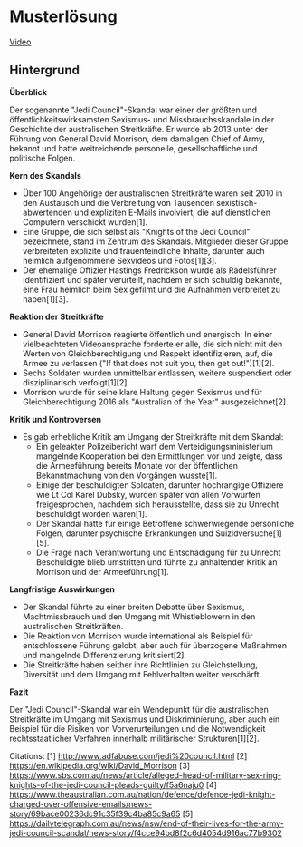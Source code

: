 # Musterlösung

[Video](https://www.youtube.com/watch?v=s_TfZdIhIgg)

## Hintergrund

**Überblick**

Der sogenannte "Jedi Council"-Skandal war einer der größten und öffentlichkeitswirksamsten Sexismus- und Missbrauchsskandale in der Geschichte der australischen Streitkräfte. Er wurde ab 2013 unter der Führung von General David Morrison, dem damaligen Chief of Army, bekannt und hatte weitreichende personelle, gesellschaftliche und politische Folgen.

**Kern des Skandals**

- Über 100 Angehörige der australischen Streitkräfte waren seit 2010 in den Austausch und die Verbreitung von Tausenden sexistisch-abwertenden und expliziten E-Mails involviert, die auf dienstlichen Computern verschickt wurden[1].
- Eine Gruppe, die sich selbst als "Knights of the Jedi Council" bezeichnete, stand im Zentrum des Skandals. Mitglieder dieser Gruppe verbreiteten explizite und frauenfeindliche Inhalte, darunter auch heimlich aufgenommene Sexvideos und Fotos[1][3].
- Der ehemalige Offizier Hastings Fredrickson wurde als Rädelsführer identifiziert und später verurteilt, nachdem er sich schuldig bekannte, eine Frau heimlich beim Sex gefilmt und die Aufnahmen verbreitet zu haben[1][3].

**Reaktion der Streitkräfte**

- General David Morrison reagierte öffentlich und energisch: In einer vielbeachteten Videoansprache forderte er alle, die sich nicht mit den Werten von Gleichberechtigung und Respekt identifizieren, auf, die Armee zu verlassen ("If that does not suit you, then get out!")[1][2].
- Sechs Soldaten wurden unmittelbar entlassen, weitere suspendiert oder disziplinarisch verfolgt[1][2].
- Morrison wurde für seine klare Haltung gegen Sexismus und für Gleichberechtigung 2016 als "Australian of the Year" ausgezeichnet[2].

**Kritik und Kontroversen**

- Es gab erhebliche Kritik am Umgang der Streitkräfte mit dem Skandal:
  - Ein geleakter Polizeibericht warf dem Verteidigungsministerium mangelnde Kooperation bei den Ermittlungen vor und zeigte, dass die Armeeführung bereits Monate vor der öffentlichen Bekanntmachung von den Vorgängen wusste[1].
  - Einige der beschuldigten Soldaten, darunter hochrangige Offiziere wie Lt Col Karel Dubsky, wurden später von allen Vorwürfen freigesprochen, nachdem sich herausstellte, dass sie zu Unrecht beschuldigt worden waren[1].
  - Der Skandal hatte für einige Betroffene schwerwiegende persönliche Folgen, darunter psychische Erkrankungen und Suizidversuche[1][5].
  - Die Frage nach Verantwortung und Entschädigung für zu Unrecht Beschuldigte blieb umstritten und führte zu anhaltender Kritik an Morrison und der Armeeführung[1].

**Langfristige Auswirkungen**

- Der Skandal führte zu einer breiten Debatte über Sexismus, Machtmissbrauch und den Umgang mit Whistleblowern in den australischen Streitkräften.
- Die Reaktion von Morrison wurde international als Beispiel für entschlossene Führung gelobt, aber auch für überzogene Maßnahmen und mangelnde Differenzierung kritisiert[2].
- Die Streitkräfte haben seither ihre Richtlinien zu Gleichstellung, Diversität und dem Umgang mit Fehlverhalten weiter verschärft.

**Fazit**

Der "Jedi Council"-Skandal war ein Wendepunkt für die australischen Streitkräfte im Umgang mit Sexismus und Diskriminierung, aber auch ein Beispiel für die Risiken von Vorverurteilungen und die Notwendigkeit rechtsstaatlicher Verfahren innerhalb militärischer Strukturen[1][2].

Citations:
[1] http://www.adfabuse.com/jedi%20council.html
[2] https://en.wikipedia.org/wiki/David_Morrison
[3] https://www.sbs.com.au/news/article/alleged-head-of-military-sex-ring-knights-of-the-jedi-council-pleads-guilty/f5a6naju0
[4] https://www.theaustralian.com.au/nation/defence/defence-jedi-knight-charged-over-offensive-emails/news-story/69bace00236dc91c35f39c4ba85c9a65
[5] https://dailytelegraph.com.au/news/nsw/end-of-their-lives-for-the-army-jedi-council-scandal/news-story/f4cce94bd8f2c6d4054d916ac77b9302
